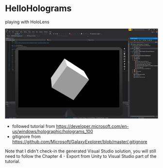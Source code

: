 # HelloHolograms
playing with HoloLens

![screenshot](https://github.com/JosephLaurino/HelloHolograms/blob/dev/HoloLensEmulator.PNG "screenshot")

* followed tutorial from https://developer.microsoft.com/en-us/windows/holographic/holograms_100 
* gitignore from https://github.com/Microsoft/GalaxyExplorer/blob/master/.gitignore

Note that I didn't check-in the generated Visual Studio solution, you will still need to follow the Chapter 4 - Export from Unity to Visual Studio part of the tutorial.